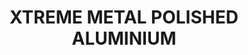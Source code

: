 ---
layout: product
title: "XTREME METAL POLISHED ALUMINIUM"
price: "750" 
desc: "Enamel Metalizer 35mL"
img_path: "/assets/img/AK-481.webp"
brand: "AK "
available: true
special_offer: false
new: false
soon: false
cat: "020000"
subcat: "020200"
subsubcat: "020205"
sifra: "AK-481"
popular: false
---